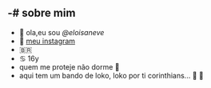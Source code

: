 -# sobre mim
- 
- 👋 ola,eu sou _@eloisaneve_
- 👀 [meu instagram](Instagram.com/eloisanevesss)
- 🇧🇷
- ♋ 16y
- quem me proteje não dorme 🍌
- aqui tem um bando de loko, loko por ti corinthians... 🖤 🤍
